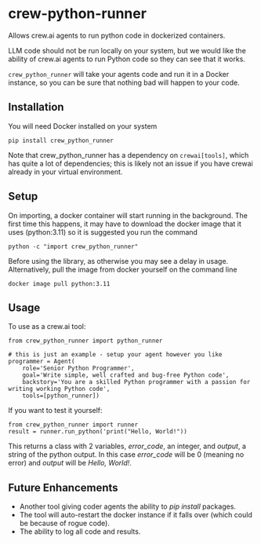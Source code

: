 # crew-python-runner

Allows crew.ai agents to run python code in dockerized containers.

LLM code should not be run locally on your system, but we would like the ability of crew.ai agents to run Python code so they can see that it works.

`crew_python_runner` will take your agents code and run it in a Docker instance, so you can be sure that nothing bad will happen to your code.


## Installation

You will need Docker installed on your system

    pip install crew_python_runner

Note that crew_python_runner has a dependency on `crewai[tools]`, which has quite a lot of dependencies; this is likely not an issue if you have crewai already in your virtual environment.

 
 ## Setup

 On importing, a docker container will start running in the background. The first time this happens, it may have to download the docker image that it uses (python:3.11) so it is suggested you run the command

    python -c "import crew_python_runner"

Before using the library, as otherwise you may see a delay in usage. Alternatively, pull the image from docker yourself on the command line

    docker image pull python:3.11


## Usage

To use as a crew.ai tool:

    from crew_python_runner import python_runner

    # this is just an example - setup your agent however you like
    programmer = Agent(
        role='Senior Python Programmer',
        goal='Write simple, well crafted and bug-free Python code',
        backstory='You are a skilled Python programmer with a passion for writing working Python code',
        tools=[python_runner])


If you want to test it yourself:

    from crew_python_runner import runner
    result = runner.run_python('print("Hello, World!"))

This returns a class with 2 variables, *error_code*, an integer, and *output*, a string of the python output. In this case *error_code* will be 0 (meaning no error) and *output* will be *Hello, World!*.


## Future Enhancements

* Another tool giving coder agents the ability to *pip install* packages.
* The tool will auto-restart the docker instance if it falls over (which could be because of rogue code).
* The ability to log all code and results.
